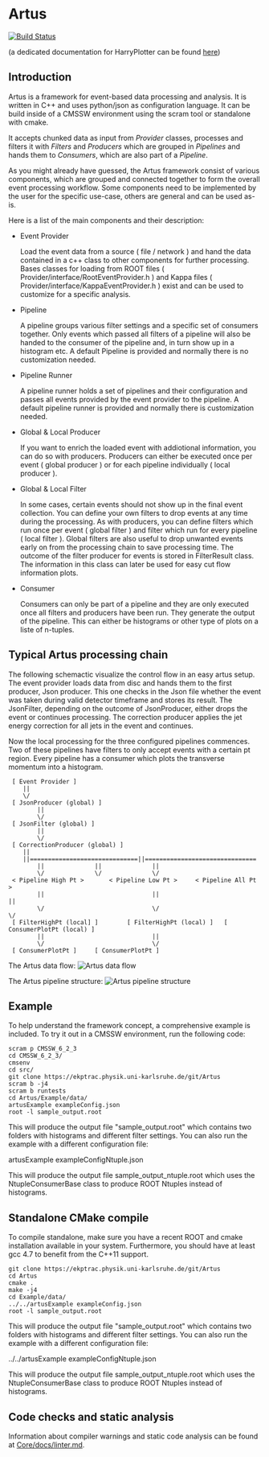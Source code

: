 Artus	
=====
[![Build Status](https://travis-ci.org/artus-analysis/Artus.svg)](https://travis-ci.org/artus-analysis/Artus)
	
(a dedicated documentation for HarryPlotter can be found [here](https://github.com/artus-analysis/Artus/blob/master/HarryPlotter/README.md "HarryPlotter documentation"))

Introduction
------------

Artus is a framework for event-based data processing and analysis. It is written in C++ and uses python/json
as configuration language. It can be build inside of a CMSSW environment using the scram tool or standalone 
with cmake. 

It accepts chunked data as input from *Provider* classes, processes and filters it with *Filters* and 
*Producers* which are grouped in *Pipelines* and hands them to *Consumers*, which are also part of a *Pipeline*.

As you might already have guessed, the Artus framework consist of various components, which are grouped
and connected together to form the overall event processing workflow. Some components need to be implemented
by the user for the specific use-case, others are general and can be used as-is.

Here is a list of the main components and their description:

* Event Provider

  Load the event data from a source ( file / network ) and hand the data contained in a c++ class to other
  components for further processing.
  Bases classes for loading from ROOT files ( Provider/interface/RootEventProvider.h ) and Kappa files 
  ( Provider/interface/KappaEventProvider.h ) exist and can be used to customize for a specific analysis.
  
* Pipeline

  A pipeline groups various filter settings and a specific set of consumers together. Only events which passed
  all filters of a pipeline will also be handed to the consumer of the pipeline and, in turn show up in a histogram
  etc.
  A default Pipeline is provided and normally there is no customization needed.
  
* Pipeline Runner

  A pipeline runner holds a set of pipelines and their configuration and passes all events provided by the event
  provider to the pipeline. A default pipeline runner is provided and normally there is customization needed.

* Global & Local Producer

  If you want to enrich the loaded event with addiotional information, you can do so with producers. 
  Producers can either be executed once per event ( global producer ) or for each pipeline individually ( local
  producer ).

* Global & Local Filter

  In some cases, certain events should not show up in the final event collection. You can define your own filters
  to drop events at any time during the processing. As with producers, you can define filters which run once per 
  event ( global filter ) and filter which run for every pipeline ( local filter ). 
  Global filters are also useful to drop unwanted events early on from the processing chain to save processing time.
  The outcome of the filter producer for events is stored in FilterResult class. The information in this class can 
  later be used for easy cut flow information plots.

* Consumer

  Consumers can only be part of a pipeline and they are only executed once all filters and producers have been run. 
  They generate the output of the pipeline. This can either be histograms or other type of plots on a liste of n-tuples.

Typical Artus processing chain
------------------------------

The following schemactic visualize the control flow in an easy artus setup. The event provider
loads data from disc and hands them to the first producer, Json producer. This one checks in the 
Json file whether the event was taken during valid detector timeframe and stores its result. 
The JsonFilter, depending on the outcome of JsonProducer, either drops the event or continues
processing.
The correction producer applies the jet energy correction for all jets in the event and continues.

Now the local processing for the three configured pipelines commences. Two of these pipelines have 
filters to only accept events with a certain pt region. Every pipeline has a consumer which plots 
the transverse momentum into a histogram.

````
 [ Event Provider ]
	||
	\/
 [ JsonProducer (global) ] 
        ||
        \/
 [ JsonFilter (global) ]
        ||
        \/
 [ CorrectionProducer (global) ]
	||
	||==============================||===============================
        ||				||				||
        \/				\/				\/
 < Pipeline High Pt >		< Pipeline Low Pt >		< Pipeline All Pt >
        ||                              ||                              ||
        \/                              \/                              \/  
 [ FilterHighPt (local] ]        [ FilterHighPt (local) ]	[ ConsumerPlotPt (local) ]
        ||                              ||                              
        \/                              \/                              
 [ ConsumerPlotPt ]		[ ConsumerPlotPt ]
````

The Artus data flow:
![Artus data flow](https://github.com/artus-analysis/Artus/blob/master/Core/doc/artus_dataflow.svg "The Artus data flow")

The Artus pipeline structure:
![Artus pipeline structure](https://github.com/artus-analysis/Artus/blob/master/Core/doc/artus_pipelines.svg "The Artus pipeline structure")


Example
-------

To help understand the framework concept, a comprehensive example is included. To try it out in a CMSSW environment,
run the following code:

````
scram p CMSSW_6_2_3
cd CMSSW_6_2_3/
cmsenv
cd src/
git clone https://ekptrac.physik.uni-karlsruhe.de/git/Artus
scram b -j4
scram b runtests
cd Artus/Example/data/
artusExample exampleConfig.json
root -l sample_output.root  
````

This will produce the output file "sample_output.root" which contains two folders with histograms and different
filter settings.
You can also run the example with a different configuration file:

artusExample exampleConfigNtuple.json

This will produce the output file sample_output_ntuple.root which uses the NtupleConsumerBase class to produce
ROOT Ntuples instead of histograms.


Standalone CMake compile
-----------------------

To compile standalone, make sure you have a recent ROOT and cmake installation available in your system. Furthermore,
you should have at least gcc 4.7 to benefit from the C++11 support.

````
git clone https://ekptrac.physik.uni-karlsruhe.de/git/Artus
cd Artus
cmake .
make -j4
cd Example/data/
../../artusExample exampleConfig.json
root -l sample_output.root
````

This will produce the output file "sample_output.root" which contains two folders with histograms and different
filter settings.
You can also run the example with a different configuration file:

../../artusExample exampleConfigNtuple.json

This will produce the output file sample_output_ntuple.root which uses the NtupleConsumerBase class to produce
ROOT Ntuples instead of histograms.


Code checks and static analysis
-------------------------------

Information about compiler warnings and static code analysis can be found at [Core/docs/linter.md](Core/docs/linter.md).